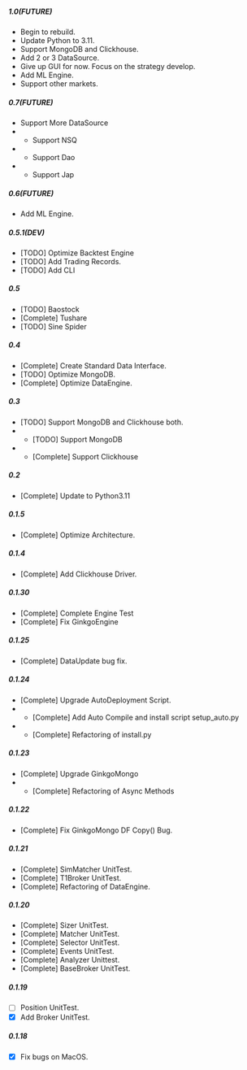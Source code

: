 ##### 1.0(FUTURE)
  - Begin to rebuild.
  - Update Python to 3.11.
  - Support MongoDB and Clickhouse.
  - Add 2 or 3 DataSource.
  - Give up GUI for now. Focus on the strategy develop.
  - Add ML Engine.
  - Support other markets.

##### 0.7(FUTURE)
  - Support More DataSource
  - - Support NSQ
  - - Support Dao
  - - Support Jap

##### 0.6(FUTURE)
  - Add ML Engine.

##### 0.5.1(DEV)
  - [TODO] Optimize Backtest Engine
  - [TODO] Add Trading Records.
  - [TODO] Add CLI

##### 0.5
  - [TODO] Baostock
  - [Complete] Tushare
  - [TODO] Sine Spider

##### 0.4
  - [Complete] Create Standard Data Interface.
  - [TODO] Optimize MongoDB.
  - [Complete] Optimize DataEngine.

##### 0.3
  - [TODO] Support MongoDB and Clickhouse both.
  - - [TODO] Support MongoDB
  - - [Complete] Support Clickhouse

##### 0.2
  - [Complete] Update to Python3.11

##### 0.1.5
  - [Complete] Optimize Architecture.

##### 0.1.4
  - [Complete] Add Clickhouse Driver.

##### 0.1.30
  - [Complete] Complete Engine Test
  - [Complete] Fix GinkgoEngine

##### 0.1.25
  - [Complete] DataUpdate bug fix.

##### 0.1.24
  - [Complete] Upgrade AutoDeployment Script.
  - - [Complete] Add Auto Compile and install script  setup_auto.py
  - - [Complete] Refactoring of install.py

##### 0.1.23
  - [Complete] Upgrade GinkgoMongo
  - - [Complete] Refactoring of Async Methods

##### 0.1.22
  - [Complete] Fix GinkgoMongo DF Copy() Bug.

##### 0.1.21
  - [Complete] SimMatcher UnitTest.
  - [Complete] T1Broker UnitTest.
  - [Complete] Refactoring of DataEngine.

##### 0.1.20
  - [Complete] Sizer UnitTest.
  - [Complete] Matcher UnitTest.
  - [Complete] Selector UnitTest.
  - [Complete] Events UnitTest.
  - [Complete] Analyzer Unittest.
  - [Complete] BaseBroker UnitTest.
##### 0.1.19
  - [  ] Position UnitTest.
  - [x] Add Broker UnitTest.

##### 0.1.18
  - [x] Fix bugs on MacOS.
